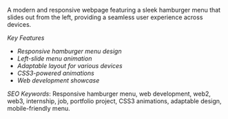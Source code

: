 A modern and responsive webpage featuring a sleek hamburger menu that slides out from the left, providing a seamless user experience across devices.

_Key Features_

- _Responsive hamburger menu design_
- _Left-slide menu animation_
- _Adaptable layout for various devices_
- _CSS3-powered animations_
- _Web development showcase_

_SEO Keywords_: Responsive hamburger menu, web development, web2, web3, internship, job, portfolio project, CSS3 animations, adaptable design, mobile-friendly menu.